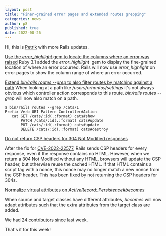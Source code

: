 ```yaml
---
layout: post
title: "Finer-grained error pages and extended routes grepping"
categories: news
author: p8
published: true
date: 2022-08-26
---
```


Hi, this is [Petrik](https://twitter.com/four54) with more Rails updates.

[Use the _error\_highlight_&nbsp;gem to locate the columns where an error was raised](https://github.com/rails/rails/pull/45818)
Ruby 3.1 added the _error\_highlight_ &nbsp;gem to display the fine-grained location of where an error occurred. Rails will now use _error\_highlight_ on error pages to show the column range of where an error occurred.

[Extend _bin/rails routes --grep_&nbsp;to also filter routes by matching against a path](https://github.com/rails/rails/pull/45874)
When looking at a path like _/users/orhantoy/settings_ it's not always obvious which controller action corresponds to this route. _bin/rails routes --grep_ will now also match on a path.

    $ bin/rails routes --grep /cats/1
    Prefix Verb URI Pattern Controller#Action
       cat GET /cats/:id(.:format) cats#show
           PATCH /cats/:id(.:format) cats#update
           PUT /cats/:id(.:format) cats#update
           DELETE /cats/:id(.:format) cats#destroy

[Do not return CSP headers for 304 Not Modified responses](https://github.com/rails/rails/pull/45859)

After the fix for [CVE-2022-22577](https://github.com/advisories/GHSA-mm33-5vfq-3mm3), Rails sends CSP headers for every response, even if the response contains no HTML. However, when we return a 304 Not Modified without any HTML, browsers will update the CSP header, but otherwise reuse the cached HTML. If that HTML contains a script tag with a nonce, this nonce may no longer match a new nonce from the CSP header. This has been fixed by not returning the CSP headers for 304s.

[Normalize virtual attributes on&nbsp;_ActiveRecord::Persistence#becomes_](https://github.com/rails/rails/pull/42650)

When source and target classes have different attributes, _becomes_ will now adapt attributes such that the extra attributes from the target class are added.

We had [24 contributors](https://contributors.rubyonrails.org/contributors/in-time-window/20220818-20220825) since last week.&nbsp;

That's it for this week!

